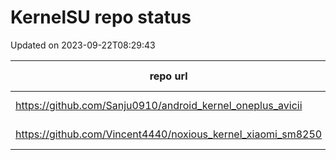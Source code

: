 # KernelSU repo status

Updated on 2023-09-22T08:29:43

| repo url | repo status |
| -------- | -------- |
| https://github.com/Sanju0910/android_kernel_oneplus_avicii |  HTTP/2 301  |
| https://github.com/Vincent4440/noxious_kernel_xiaomi_sm8250 |  HTTP/2 404  |

